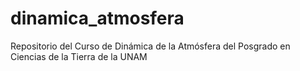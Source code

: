 # dinamica_atmosfera
Repositorio del Curso de Dinámica de la Atmósfera del Posgrado en Ciencias de la Tierra de la UNAM
